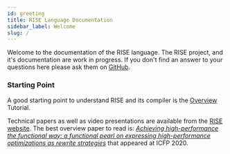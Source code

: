 ```yaml
---
id: greeting
title: RISE Language Documentation
sidebar_label: Welcome
slug: /
---
```


Welcome to the documentation of the RISE language.
The RISE project, and it's documentation are work in progress.
If you don't find an answer to your questions here please ask them on [GitHub](https://github.com/rise-lang/shine/discussions).

### Starting Point

A good starting point to understand RISE and its compiler is the [Overview](overview.md) Tutorial.

Technical papers as well as video presentations are available from the [RISE website](https://rise-lang.org/).
The best overview paper to read is: [_Achieving high-performance the functional way: a functional pearl on expressing high-performance optimizations as rewrite strategies_](https://michel.steuwer.info/files/publications/2020/ICFP-2020.pdf) that appeared at ICFP 2020.

